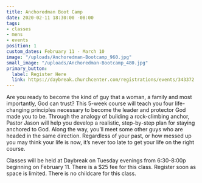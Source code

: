 ```yaml
---
title: Anchoredman Boot Camp
date: 2020-02-11 18:30:00 -08:00
tags:
- classes
- mens
- events
position: 1
custom_dates: February 11 - March 10
image: "/uploads/Anchoredman-Bootcamp_960.jpg"
small_image: "/uploads/Anchoredman-Bootcamp_480.jpg"
primary_button:
  label: Register Here
  link: https://daybreak.churchcenter.com/registrations/events/343372
---
```


Are you ready to become the kind of guy that a woman, a family and most importantly, God can trust? This 5-week course will teach you four life-changing principles necessary to become the leader and protector God made you to be. Through the analogy of building a rock-climbing anchor, Pastor Jason will help you develop a realistic, step-by-step plan for staying anchored to God. Along the way, you’ll meet some other guys who are headed in the same direction. Regardless of your past, or how messed up you may think your life is now, it’s never too late to get your life on the right course. 

Classes will be held at Daybreak on Tuesday evenings from 
6:30-8:00p beginning on February 11. There is a $25 fee for this class. Register soon as space is limited. There is no childcare for this class.